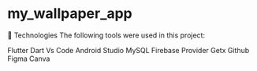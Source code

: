 # my_wallpaper_app


🚀 Technologies
The following tools were used in this project:

Flutter
Dart
Vs Code
Android Studio
MySQL
Firebase
Provider
Getx
Github
Figma
Canva 
